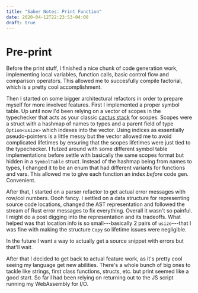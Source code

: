 ```yaml
---
title: "Saber Notes: Print Function"
date: 2020-04-12T22:23:53-04:00
draft: true
---
```



# Pre-print

Before the print stuff, I finished a nice chunk of code generation
work, implementing local variables, function calls, basic control flow
and comparison operators. This allowed me to succesfully compile
factorial, which is a pretty cool accomplishment.

Then I started on some bigger architectural refactors in order to
prepare myself for more involved features. First I implemented a
proper symbol table. Up until now I'd been relying on a vector of
scopes in the typechecker that acts as your classic [cactus
stack](https://en.wikipedia.org/wiki/Parent_pointer_tree) for
scopes. Scopes were a struct with a hashmap of names to types and a
parent field of type `Option<usize>` which indexes into the
vector. Using indices as essentially pseudo-pointers is a little messy
but the vector allowed me to avoid complicated lifetimes by ensuring
that the scopes lifetimes were just tied to the typechecker. I futzed
around with some different symbol table implementations before settle
with basically the same scopes format but hidden in a `SymbolTable`
struct. Instead of the hashmap being from names to types, I changed it
to be an enum that had different variants for functions and vars. This
allowed me to give each function an index *before* code
gen. Convenient.

After that, I started on a parser refactor to get actual error
messages with row/col numbers. Oooh fancy. I settled on a data
structure for representing source code locations, changed the AST
representation and followed the stream of Rust error messages to fix
everything. Overall it wasn't so painful. I might do a post digging
into the representation and its tradeoffs. What helped was that
location info is so small---basically 2 pairs of `usize`---that I was
fine with making the structure `Copy` so lifetime issues were
negligible.

In the future I want a way to actually get a source snippet with
errors but that'll wait.

After that I decided to get back to actual feature work, as it's
pretty cool seeing my language get new abilities. There's a whole
bunch of big ones to tackle like strings, first class functions,
structs, etc. but print seemed like a good start. So far I had been
relying on returning out to the JS script running my WebAssembly for
I/O.

